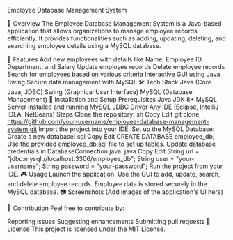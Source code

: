 Employee Database Management System



📌 Overview
The Employee Database Management System is a Java-based application that allows organizations to manage employee records efficiently. It provides functionalities such as adding, updating, deleting, and searching employee details using a MySQL database.

🚀 Features
Add new employees with details like Name, Employee ID, Department, and Salary
Update employee records
Delete employee records
Search for employees based on various criteria
Interactive GUI using Java Swing
Secure data management with MySQL
🛠️ Tech Stack
Java (Core Java, JDBC)
Swing (Graphical User Interface)
MySQL (Database Management)
📂 Installation and Setup
Prerequisites
Java JDK 8+
MySQL Server installed and running
MySQL JDBC Driver
Any IDE (Eclipse, IntelliJ IDEA, NetBeans)
Steps
Clone the repository:
sh
Copy
Edit
git clone https://github.com/your-username/employee-database-management-system.git
Import the project into your IDE.
Set up the MySQL Database:
Create a new database:
sql
Copy
Edit
CREATE DATABASE employee_db;
Use the provided employee_db.sql file to set up tables.
Update database credentials in DatabaseConnection.java:
java
Copy
Edit
String url = "jdbc:mysql://localhost:3306/employee_db";
String user = "your-username";
String password = "your-password";
Run the project from your IDE.
🎮 Usage
Launch the application.
Use the GUI to add, update, search, and delete employee records.
Employee data is stored securely in the MySQL database.
📷 Screenshots
(Add images of the application's UI here)

🤝 Contribution
Feel free to contribute by:

Reporting issues
Suggesting enhancements
Submitting pull requests
📝 License
This project is licensed under the MIT License.
